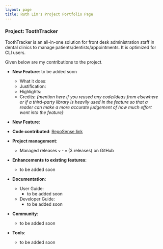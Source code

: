```yaml
---
layout: page
title: Ruth Lim's Project Portfolio Page
---
```


### Project: ToothTracker

ToothTracker is an all-in-one solution for front desk administration staff in dental clinics to manage
patients/dentists/appointments. It is optimized for CLI users.

Given below are my contributions to the project.

* **New Feature**: to be added soon
  * What it does: 
  * Justification: 
  * Highlights:
  * Credits: *{mention here if you reused any code/ideas from elsewhere or if a third-party library is heavily used in the feature so that a reader can make a more accurate judgement of how much effort went into the feature}*

* **New Feature**: 

* **Code contributed**: [RepoSense link](https://nus-cs2103-ay2324s1.github.io/tp-dashboard/?search=ruth-lim&breakdown=true)

* **Project management**:
  * Managed releases `v` - `v` (3 releases) on GitHub

* **Enhancements to existing features**:
  * to be added soon

* **Documentation**:
  * User Guide:
    * to be added soon
  * Developer Guide:
    * to be added soon

* **Community**:
  * to be added soon

* **Tools**:
  * to be added soon

